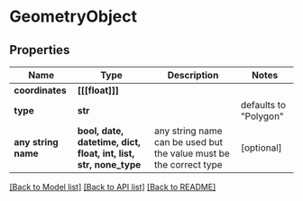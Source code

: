 # GeometryObject


## Properties
Name | Type | Description | Notes
------------ | ------------- | ------------- | -------------
**coordinates** | **[[[float]]]** |  | 
**type** | **str** |  | defaults to "Polygon"
**any string name** | **bool, date, datetime, dict, float, int, list, str, none_type** | any string name can be used but the value must be the correct type | [optional]

[[Back to Model list]](../README.md#documentation-for-models) [[Back to API list]](../README.md#documentation-for-api-endpoints) [[Back to README]](../README.md)



